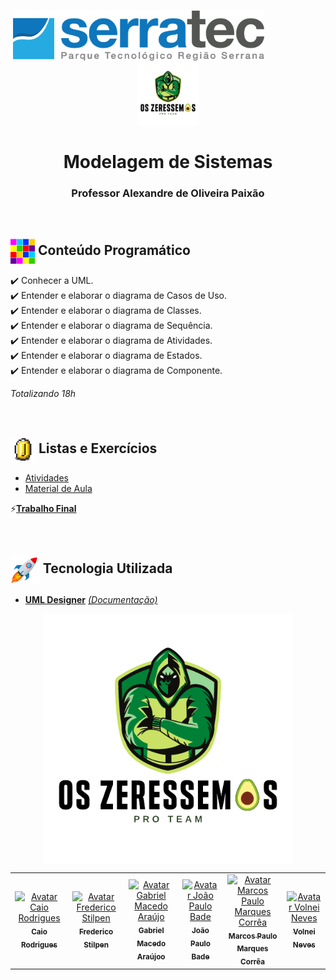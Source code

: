 <p align="center">
   &nbsp;&nbsp;&nbsp;&nbsp;&nbsp;&nbsp;&nbsp;&nbsp;&nbsp;&nbsp;&nbsp;&nbsp;&nbsp;&nbsp;&nbsp;&nbsp;&nbsp;&nbsp;&nbsp;&nbsp;&nbsp;&nbsp;&nbsp;&nbsp;&nbsp;&nbsp;&nbsp;&nbsp;&nbsp;&nbsp;&nbsp;&nbsp;&nbsp;&nbsp;&nbsp;&nbsp;&nbsp;&nbsp;&nbsp;&nbsp;&nbsp;&nbsp;&nbsp;&nbsp;&nbsp;&nbsp;&nbsp;<img height="80px" src="../assets/logoSerratec.png" alt="logo serratec"/>&nbsp;&nbsp;&nbsp;&nbsp;&nbsp;&nbsp;&nbsp;&nbsp;&nbsp;&nbsp;&nbsp;&nbsp;&nbsp;&nbsp;&nbsp;&nbsp;&nbsp;&nbsp;&nbsp;&nbsp;&nbsp;&nbsp;&nbsp;&nbsp;<img height="100px" src="../assets/osZeressemosProTeam.png" alt="logo serratec"/>
</p>

<h1 align="center">Modelagem de Sistemas</h1>
<h3 align="center">Professor Alexandre de Oliveira Paixão</h3>

</br>

## <img  height="40px" align="center" src="../assets/colorBlock.gif"> Conteúdo Programático

✔️ Conhecer a UML.</br>
✔️ Entender e elaborar o diagrama de Casos de Uso.</br>
✔️ Entender e elaborar o diagrama de Classes.</br>
✔️ Entender e elaborar o diagrama de Sequência.</br>
✔️ Entender e elaborar o diagrama de Atividades.</br>
✔️ Entender e elaborar o diagrama de Estados.</br>
✔️ Entender e elaborar o diagrama de Componente.

*Totalizando 18h*

</br>

## <img  height="40px" align="center" src="../assets/coin.gif"> Listas e Exercícios
* [Atividades](atividades/)
* [Material de Aula](materialDeAula/)<br/>

⚡[**Trabalho Final**]()

</br>

## <img  height="45px" align="center" src="../assets/stockrocketgif.gif"> Tecnologia Utilizada

- [**UML Designer**](http://www.umldesigner.org/)    [*(Documentação)*](http://www.umldesigner.org/ref-doc/presentation.html)

<p align="center">
  <img align="center" height="400px" src="../assets/osZeressemosProTeam.png"> 
</p>

<table>
  <tr>
    <td align="center">
      <a href="https://github.com/raiocodrigues">
        <img src="https://avatars.githubusercontent.com/u/82115790?v=4" width="100px;" alt="Avatar Caio Rodrigues"/><br>
        <sub>
          <b>Caio Rodrigues</b>
        </sub>
      </a>
    </td>
    <td align="center">
      <a href="https://github.com/FredericoStilpen">
        <img src="https://avatars.githubusercontent.com/u/82114348?v=4" width="100px;" alt="Avatar Frederico Stilpen"/><br>
        <sub>
          <b>Frederico Stilpen</b>
        </sub>
      </a><br>
    </td>
    <td align="center">
      <a href="https://github.com/M4G1Ck">
        <img src="https://avatars.githubusercontent.com/u/79328112?v=4" width="100px;" alt="Avatar Gabriel Macedo Araújo"/><br>
        <sub>
          <b>Gabriel Macedo Araújoo</b>
        </sub>
      </a><br>
    </td>
    <td align="center">
      <a href="https://github.com/JpBade">
        <img src="https://avatars.githubusercontent.com/u/82114843?v=4" width="100px;" alt="Avatar João Paulo Bade"/><br>
        <sub>
          <b>João Paulo Bade</b>
        </sub>
      </a><br>
    </td>
    <td align="center">
      <a href="https://github.com/marcosbarker">
        <img src="https://avatars.githubusercontent.com/u/57602117?v=4" width="100px;" alt="Avatar Marcos Paulo Marques Corrêa"/><br>
        <sub>
          <b>Marcos Paulo Marques Corrêa</b>
        </sub>
      </a><br>
    </td>
    <td align="center">
      <a href="https://github.com/Volneineves">
        <img src="https://avatars.githubusercontent.com/u/82004090?v=4" width="100px;" alt="Avatar Volnei Neves"/><br>
        <sub>
          <b>Volnei Neves</b>
        </sub>
      </a><br>
    </td>
</table>